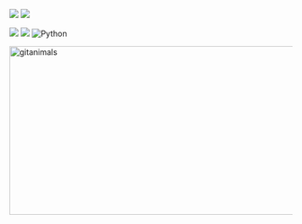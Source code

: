




<img src="https://img.shields.io/badge/nestjs-%23E0234E.svg?&style=for-the-badge&logo=nestjs&logoColor=white" /> <img src="https://img.shields.io/badge/fastapi-%23009688.svg?&style=for-the-badge&logo=fastapi&logoColor=white" />

<img src="https://img.shields.io/badge/Typescript-3178C6?style=flat-squar&logo=typescript&logoColor=White"/> <img src="https://img.shields.io/badge/java-%23007396.svg?&style=for-the-badge&logo=java&logoColor=white" /> <img alt="Python" src ="https://img.shields.io/badge/Python-3776AB.svg?&style=flat-square&logo=Python&logoColor=white"/>

<a href="https://www.gitanimals.org/">
      <img
        src="https://render.gitanimals.org/guilds/752008818159630124/draw"
        width="600"
        height="300"
        alt="gitanimals"
      />
    </a>

<!--
**git-jungmin/git-jungmin** is a ✨ _special_ ✨ repository because its `README.md` (this file) appears on your GitHub profile.

Here are some ideas to get you started:

- 🔭 I’m currently working on ...
- 🌱 I’m currently learning ...
- 👯 I’m looking to collaborate on ...
- 🤔 I’m looking for help with ...
- 💬 Ask me about ...
- 📫 How to reach me: ...
- 😄 Pronouns: ...
- ⚡ Fun fact: ...
-->
